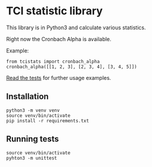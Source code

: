 # TCI statistic library

This library is in Python3 and calculate various statistics.

Right now the Cronbach Alpha is available.

Example:

    from tcistats import cronbach_alpha
    cronbach_alpha([[1, 2, 3], [2, 3, 4], [3, 4, 5]])

[Read the tests](https://github.com/anthropedia/tci-stats/blob/master/test/__init__.py)
for further usage examples.


## Installation

    python3 -m venv venv
    source venv/bin/activate
    pip install -r requirements.txt


## Running tests

    source venv/bin/activate
    pyhton3 -m unittest